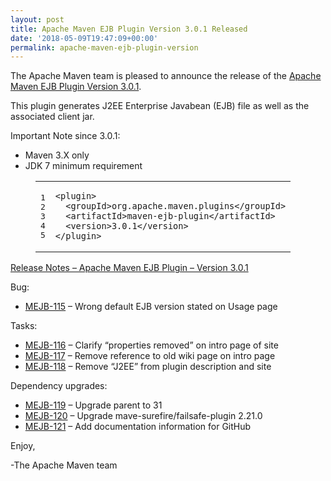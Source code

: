 ```yaml
---
layout: post
title: Apache Maven EJB Plugin Version 3.0.1 Released
date: '2018-05-09T19:47:09+00:00'
permalink: apache-maven-ejb-plugin-version
---
```

<div class="entry-content"><p>The Apache Maven team is pleased to announce the release of the
<a href="http://maven.apache.org/plugins/maven-ejb-plugin/">Apache Maven EJB Plugin Version 3.0.1</a>.</p>

<p>This plugin generates J2EE Enterprise Javabean (EJB) file as well as the
associated client jar.</p>

<p>Important Note since 3.0.1:</p>

<ul>
<li>Maven 3.X only</li>
<li>JDK 7 minimum requirement</li>
</ul>


<figure class='code'><figcaption><span></span></figcaption><div class="highlight"><table><tr><td class="gutter"><pre class="line-numbers"><span class='line-number'>1</span>
<span class='line-number'>2</span>
<span class='line-number'>3</span>
<span class='line-number'>4</span>
<span class='line-number'>5</span>
</pre></td><td class='code'><pre><code class='xml'><span class='line'><span class="nt">&lt;plugin&gt;</span>
</span><span class='line'>  <span class="nt">&lt;groupId&gt;</span>org.apache.maven.plugins<span class="nt">&lt;/groupId&gt;</span>
</span><span class='line'>  <span class="nt">&lt;artifactId&gt;</span>maven-ejb-plugin<span class="nt">&lt;/artifactId&gt;</span>
</span><span class='line'>  <span class="nt">&lt;version&gt;</span>3.0.1<span class="nt">&lt;/version&gt;</span>
</span><span class='line'><span class="nt">&lt;/plugin&gt;</span>
</span></code></pre></td></tr></table></div></figure>




<!-- more -->


<p><a href="https://issues.apache.org/jira/secure/ReleaseNote.jspa?projectId=12317421&amp;version=12334440">Release Notes &ndash; Apache Maven EJB Plugin &ndash; Version 3.0.1</a></p>

<p>Bug:</p>

<ul>
<li><a href="https://issues.apache.org/jira/browse/MEJB-115">MEJB-115</a> &ndash; Wrong default EJB version stated on Usage page</li>
</ul>


<p>Tasks:</p>

<ul>
<li><a href="https://issues.apache.org/jira/browse/MEJB-116">MEJB-116</a> &ndash; Clarify &ldquo;properties removed&rdquo; on intro page of site</li>
<li><a href="https://issues.apache.org/jira/browse/MEJB-117">MEJB-117</a> &ndash; Remove reference to old wiki page on intro page</li>
<li><a href="https://issues.apache.org/jira/browse/MEJB-118">MEJB-118</a> &ndash; Remove &ldquo;J2EE&rdquo; from plugin description and site</li>
</ul>


<p>Dependency upgrades:</p>

<ul>
<li><a href="https://issues.apache.org/jira/browse/MEJB-119">MEJB-119</a> &ndash; Upgrade parent to 31</li>
<li><a href="https://issues.apache.org/jira/browse/MEJB-120">MEJB-120</a> &ndash; Upgrade mave-surefire/failsafe-plugin 2.21.0</li>
<li><a href="https://issues.apache.org/jira/browse/MEJB-121">MEJB-121</a> &ndash; Add documentation information for GitHub</li>
</ul>


<p>Enjoy,</p>

<p>-The Apache Maven team</p>
</div>
